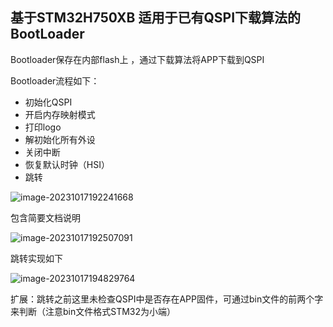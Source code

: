 ## 

## 基于STM32H750XB  适用于已有QSPI下载算法的BootLoader

Bootloader保存在内部flash上 ，通过下载算法将APP下载到QSPI   

Bootloader流程如下：

- 初始化QSPI
- 开启内存映射模式
- 打印logo
- 解初始化所有外设
- 关闭中断
- 恢复默认时钟（HSI）
- 跳转



![image-20231017192241668](https://newbie-typora.oss-cn-shenzhen.aliyuncs.com/TyporaJPG/image-20231017192241668.png)

包含简要文档说明

![image-20231017192507091](https://newbie-typora.oss-cn-shenzhen.aliyuncs.com/TyporaJPG/image-20231017192507091.png)

跳转实现如下

![image-20231017194829764](https://newbie-typora.oss-cn-shenzhen.aliyuncs.com/TyporaJPG/image-20231017194829764.png)



扩展：跳转之前这里未检查QSPI中是否存在APP固件，可通过bin文件的前两个字来判断（注意bin文件格式STM32为小端）
